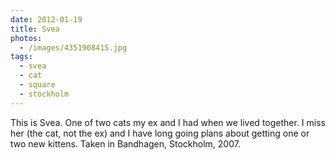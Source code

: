```yaml
---
date: 2012-01-19
title: Svea
photos:
  - /images/4351908415.jpg
tags:
  - svea
  - cat
  - square
  - stockholm
---
```


This is Svea. One of two cats my ex and I had when we lived together. I miss her (the cat, not the ex) and I have long going plans about getting one or two new kittens. Taken in Bandhagen, Stockholm, 2007.
